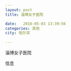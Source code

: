 ```yaml
--- 
layout: post 
title: 淄博女子医院

date:   2016-05-03 13:39:56 
categories: 其他  
city: 哈尔滨
  
--- 
```

   
淄博女子医院

信息

